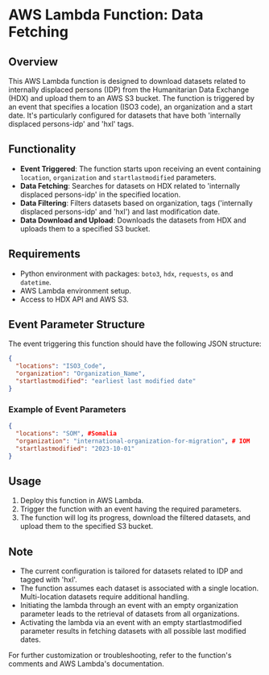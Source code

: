 # AWS Lambda Function: Data Fetching

## Overview
This AWS Lambda function is designed to download datasets related to internally displaced persons (IDP) from the Humanitarian Data Exchange (HDX) and upload them to an AWS S3 bucket. The function is triggered by an event that specifies a location (ISO3 code), an organization and a start date. It's particularly configured for datasets that have both 'internally displaced persons-idp' and 'hxl' tags.

## Functionality
- **Event Triggered**: The function starts upon receiving an event containing `location`, `organization` and `startlastmodified` parameters.
- **Data Fetching**: Searches for datasets on HDX related to 'internally displaced persons-idp' in the specified location.
- **Data Filtering**: Filters datasets based on organization, tags ('internally displaced persons-idp' and 'hxl') and last modification date.
- **Data Download and Upload**: Downloads the datasets from HDX and uploads them to a specified S3 bucket.

## Requirements
- Python environment with packages: `boto3`, `hdx`, `requests`, `os` and `datetime`.
- AWS Lambda environment setup.
- Access to HDX API and AWS S3.

## Event Parameter Structure
The event triggering this function should have the following JSON structure:

```json
{
  "locations": "ISO3_Code",
  "organization": "Organization_Name",
  "startlastmodified": "earliest last modified date"
}
```

### Example of Event Parameters
```json
{
  "locations": "SOM", #Somalia
  "organization": "international-organization-for-migration", # IOM
  "startlastmodified": "2023-10-01"
}
```

## Usage
1. Deploy this function in AWS Lambda.
2. Trigger the function with an event having the required parameters.
3. The function will log its progress, download the filtered datasets, and upload them to the specified S3 bucket.

## Note
- The current configuration is tailored for datasets related to IDP and tagged with 'hxl'.
- The function assumes each dataset is associated with a single location. Multi-location datasets require additional handling.
- Initiating the lambda through an event with an empty organization parameter leads to the retrieval of datasets from all organizations.
- Activating the lambda via an event with an empty startlastmodified parameter results in fetching datasets with all possible last modified dates.

For further customization or troubleshooting, refer to the function's comments and AWS Lambda's documentation.
